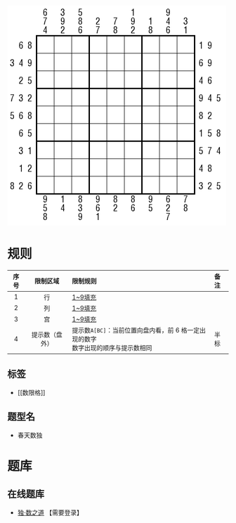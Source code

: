 ![](../../../images/sudoku/春天数独.png)

# 规则
| 序号  |  限制区域   | 限制规则                                               | 备注  |
|:---:|:-------:|:---------------------------------------------------|:----|
|  1  |    行    | [1~9填充]                                            |     |
|  2  |    列    | [1~9填充]                                            |     |
|  3  |    宫    | [1~9填充]                                            |     |
|  4  | 提示数（盘外） | 提示数`A[BC]`：当前位置向盘内看，前 6 格一定出现的数字<br/>数字出现的顺序与提示数相同 | 半标  |

## 标签

- [[数限格]]

## 题型名
- 春天数独

# 题库

## 在线题库
- [独·数之道](http://www.sudokufans.org.cn/lx/game.index.php?type=ts2) 【需要登录】

[1~9填充]: ../../../rules.md#1to9填充
